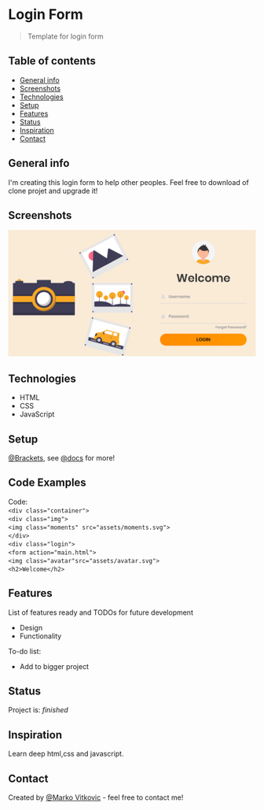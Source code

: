 # Login Form
> Template for login form

## Table of contents
* [General info](#general-info)
* [Screenshots](#screenshots)
* [Technologies](#technologies)
* [Setup](#setup)
* [Features](#features)
* [Status](#status)
* [Inspiration](#inspiration)
* [Contact](#contact)

## General info
I'm creating this login form to help other peoples. Feel free to download of clone projet and upgrade it!

## Screenshots
![](https://github.com/MarkoVitkovic/html_css_javascript-login_form/blob/master/sc.png)

## Technologies
* HTML
* CSS
* JavaScript

## Setup
[@Brackets](https://http://brackets.io/), see [@docs](http://brackets.io/docs/current/modules/brackets.html) for more!

## Code Examples
Code:</br>
`<div class="container">`</br>
        `<div class="img">`</br>
            `<img class="moments" src="assets/moments.svg">`</br>
        `</div>`</br>
        `<div class="login">`</br>
            `<form action="main.html">`</br>
                `<img class="avatar"src="assets/avatar.svg">`</br>
                `<h2>Welcome</h2>`</br>

## Features
List of features ready and TODOs for future development
* Design
* Functionality

To-do list:
* Add to bigger project


## Status
Project is: _finished_

## Inspiration
Learn deep html,css and javascript.

## Contact
Created by [@Marko Vitkovic](https://github.com/MarkoVitkovic) - feel free to contact me!
